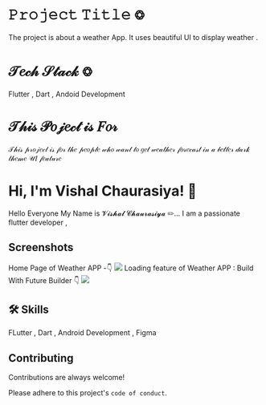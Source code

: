 
# 𝙿𝚛𝚘𝚓𝚎𝚌𝚝 𝚃𝚒𝚝𝚕𝚎 𖢨
The project is about a weather App. It uses beautiful UI to display weather .


# 𝒯𝑒𝒸𝒽 𝒮𝓉𝒶𝒸𝓀 𖢨
 Flutter , Dart , Andoid Development 
 

# 𝒯𝒽𝒾𝓈 𝒫𝑜𝒿𝑒𝒸𝓉 𝒾𝓈 𝐹𝑜𝓇 

𝒯𝒽𝒾𝓈 𝓅𝓇𝑜𝒿𝑒𝒸𝓉 𝒾𝓈 𝒻𝑜𝓇 𝓉𝒽𝑒 𝓅𝑒𝑜𝓅𝓁𝑒 𝓌𝒽𝑜 𝓌𝒶𝓃𝓉 𝓉𝑜 𝑔𝑒𝓉 𝓌𝑒𝒶𝓉𝒽𝑒𝓇 𝒻𝑜𝓇𝑒𝒸𝒶𝓈𝓉 𝒾𝓃 𝒶 𝒷𝑒𝓉𝓉𝑒𝓇 𝒹𝒶𝓇𝓀 𝓉𝒽𝑒𝓂𝑒 𝒰𝐼 𝒻𝑒𝒶𝓉𝓊𝓇𝑒
# Hi, I'm Vishal Chaurasiya! 👋

Hello Everyone My Name is 𝓥𝓲𝓼𝓱𝓪𝓵 𝓒𝓱𝓪𝓾𝓻𝓪𝓼𝓲𝔂𝓪 ✏...
I am a passionate flutter developer , 
## Screenshots


Home Page of Weather APP -👇
![](
    https://i.ibb.co/ystntY8/Screenshot-20231008-075621.jpg
)
Loading feature of Weather APP : Build With Future Builder 👇
![](
    https://i.ibb.co/ww2BQWv/Screenshot-20231008-075629.jpg
)
## 🛠 Skills
FLutter , Dart , Android Development , Figma 


## Contributing

Contributions are always welcome!

Please adhere to this project's `code of conduct`.

